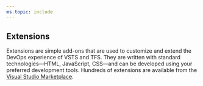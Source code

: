 ```yaml
---
ms.topic: include
---
```

 
## Extensions

Extensions are simple add-ons that are used to customize and extend the DevOps experience of VSTS and TFS. They are written with standard technologies&mdash;HTML, JavaScript, CSS&mdash;and can be developed using your preferred development tools. Hundreds of extensions are available from the [Visual Studio Marketplace](https://marketplace.visualstudio.com/).